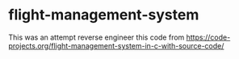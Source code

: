 # flight-management-system
This was an attempt reverse engineer this code from           https://code-projects.org/flight-management-system-in-c-with-source-code/
